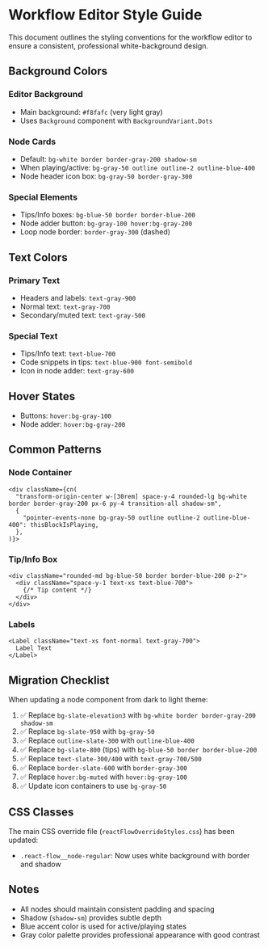 # Workflow Editor Style Guide

This document outlines the styling conventions for the workflow editor to ensure a consistent, professional white-background design.

## Background Colors

### Editor Background
- Main background: `#f8fafc` (very light gray)
- Uses `Background` component with `BackgroundVariant.Dots`

### Node Cards
- Default: `bg-white border border-gray-200 shadow-sm`
- When playing/active: `bg-gray-50 outline outline-2 outline-blue-400`
- Node header icon box: `bg-gray-50 border-gray-300`

### Special Elements
- Tips/Info boxes: `bg-blue-50 border border-blue-200`
- Node adder button: `bg-gray-100 hover:bg-gray-200`
- Loop node border: `border-gray-300` (dashed)

## Text Colors

### Primary Text
- Headers and labels: `text-gray-900`
- Normal text: `text-gray-700`
- Secondary/muted text: `text-gray-500`

### Special Text
- Tips/Info text: `text-blue-700`
- Code snippets in tips: `text-blue-900 font-semibold`
- Icon in node adder: `text-gray-600`

## Hover States
- Buttons: `hover:bg-gray-100`
- Node adder: `hover:bg-gray-200`

## Common Patterns

### Node Container
```tsx
<div className={cn(
  "transform-origin-center w-[30rem] space-y-4 rounded-lg bg-white border border-gray-200 px-6 py-4 transition-all shadow-sm",
  {
    "pointer-events-none bg-gray-50 outline outline-2 outline-blue-400": thisBlockIsPlaying,
  },
)}>
```

### Tip/Info Box
```tsx
<div className="rounded-md bg-blue-50 border border-blue-200 p-2">
  <div className="space-y-1 text-xs text-blue-700">
    {/* Tip content */}
  </div>
</div>
```

### Labels
```tsx
<Label className="text-xs font-normal text-gray-700">
  Label Text
</Label>
```

## Migration Checklist

When updating a node component from dark to light theme:

1. ✅ Replace `bg-slate-elevation3` with `bg-white border border-gray-200 shadow-sm`
2. ✅ Replace `bg-slate-950` with `bg-gray-50`
3. ✅ Replace `outline-slate-300` with `outline-blue-400`
4. ✅ Replace `bg-slate-800` (tips) with `bg-blue-50 border border-blue-200`
5. ✅ Replace `text-slate-300/400` with `text-gray-700/500`
6. ✅ Replace `border-slate-600` with `border-gray-300`
7. ✅ Replace `hover:bg-muted` with `hover:bg-gray-100`
8. ✅ Update icon containers to use `bg-gray-50`

## CSS Classes

The main CSS override file (`reactFlowOverrideStyles.css`) has been updated:
- `.react-flow__node-regular`: Now uses white background with border and shadow

## Notes

- All nodes should maintain consistent padding and spacing
- Shadow (`shadow-sm`) provides subtle depth
- Blue accent color is used for active/playing states
- Gray color palette provides professional appearance with good contrast